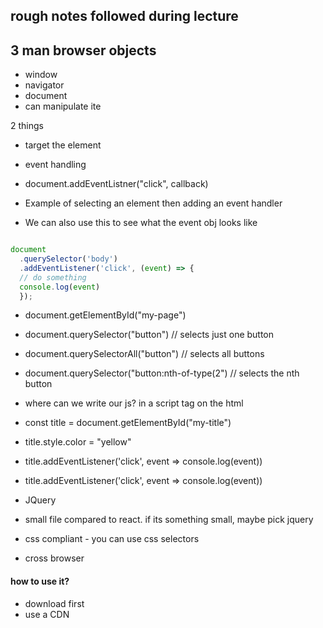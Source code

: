 
## rough notes followed during lecture

## 3 man  browser objects
  - window
  - navigator 
  - document 
- can manipulate ite

2 things
- target the element
- event handling


- document.addEventListner("click", callback)

- Example of selecting an element then adding an event handler
- We can also use this to see what the event obj looks like

```javascript

document
  .querySelector('body')
  .addEventListener('click', (event) => {
  // do something
  console.log(event)
  });

```


- document.getElementById("my-page")
- document.querySelector("button")  // selects just one button
- document.querySelectorAll("button")  // selects all buttons
- document.querySelector("button:nth-of-type(2")  // selects the nth button

- where can we write our js? in a script tag on the html

- const title = document.getElementById("my-title")
- title.style.color = "yellow"
- title.addEventListener('click', event => console.log(event))
- title.addEventListener('click', event => console.log(event))




- JQuery
- small file compared to react. if its something small, maybe pick jquery
- css compliant - you can use css selectors
- cross browser

#### how to use it?
- download first
- use a CDN
